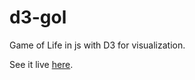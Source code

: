 d3-gol
======

Game of Life in js with D3 for visualization.

See it live [here](http://trev0r.github.io/d3-gol/).

